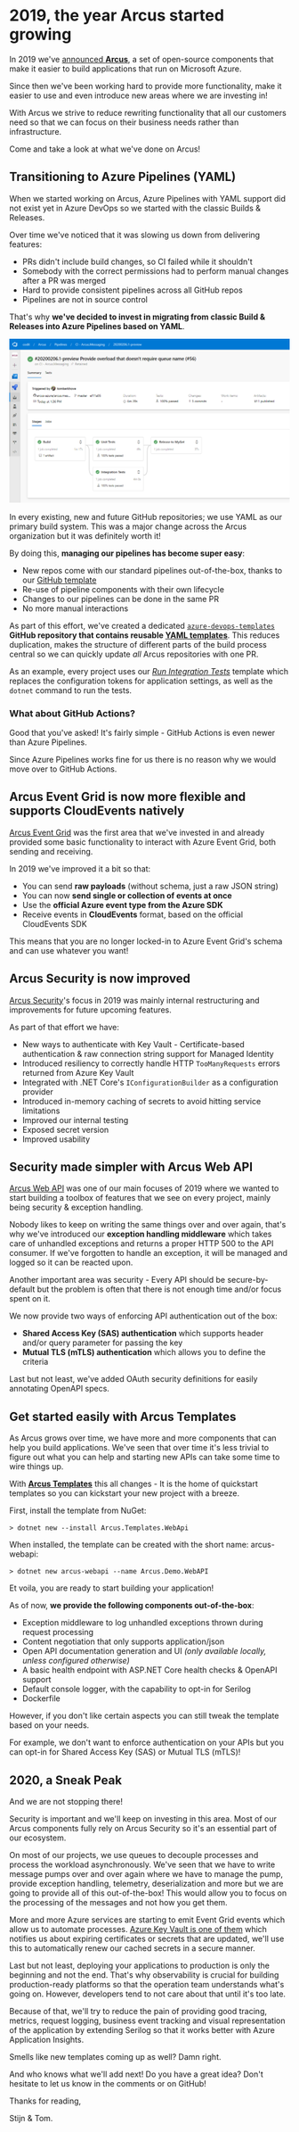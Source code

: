 # 2019, the year Arcus started growing

In 2019 we've [announced **Arcus**](https://www.codit.eu/blog/announcing-arcus/), a set of open-source components that make it easier to build applications that run on Microsoft Azure.

Since then we've been working hard to provide more functionality, make it easier to use and even introduce new areas where we are investing in!

With Arcus we strive to reduce rewriting functionality that all our customers need so that we can focus on their business needs rather than infrastructure.

Come and take a look at what we've done on Arcus!

## Transitioning to Azure Pipelines (YAML)

When we started working on Arcus, Azure Pipelines with YAML support did not exist yet in Azure DevOps so we started with the classic Builds & Releases.

Over time we've noticed that it was slowing us down from delivering features:

- PRs didn't include build changes, so CI failed while it shouldn't
- Somebody with the correct permissions had to perform manual changes after a PR was merged
- Hard to provide consistent pipelines across all GitHub repos
- Pipelines are not in source control

That's why **we've decided to invest in migrating from classic Build & Releases into Azure Pipelines based on YAML**.

![Azure Pipelines](./media/azure-pipelines.png)

In every existing, new and future GitHub repositories; we use YAML as our primary build system. This was a major change across the Arcus organization but it was definitely worth it!

By doing this, **managing our pipelines has become super easy**:

- New repos come with our standard pipelines out-of-the-box, thanks to our [GitHub template](https://github.com/arcus-azure/arcus.github.template)
- Re-use of pipeline components with their own lifecycle
- Changes to our pipelines can be done in the same PR
- No more manual interactions


As part of this effort, we've created a dedicated [`azure-devops-templates`](https://github.com/arcus-azure/azure-devops-templates) **GitHub repository that contains reusable [YAML templates](https://docs.microsoft.com/en-us/azure/devops/pipelines/process/templates?view=azure-devops)**. This reduces duplication, makes the structure of different parts of the build process central so we can quickly update _all_ Arcus repositories with one PR.

As an example, every project uses our [*Run Integration Tests*](https://github.com/arcus-azure/azure-devops-templates/blob/master/test/run-integration-tests.yml) template which replaces the configuration tokens for application settings, as well as the `dotnet` command to run the tests.

### What about GitHub Actions?

Good that you've asked! It's fairly simple - GitHub Actions is even newer than Azure Pipelines.

Since Azure Pipelines works fine for us there is no reason why we would move over to GitHub Actions.

## Arcus Event Grid is now more flexible and supports CloudEvents natively

[Arcus Event Grid](https://github.com/arcus-azure/arcus.eventgrid) was the first area that we've invested in and already provided some basic functionality to interact with Azure Event Grid, both sending and receiving.

In 2019 we've improved it a bit so that:

- You can send **raw payloads** (without schema, just a raw JSON string)
- You can now **send single or collection of events at once**
- Use the **official Azure event type from the Azure SDK**
- Receive events in **CloudEvents** format, based on the official CloudEvents SDK

This means that you are no longer locked-in to Azure Event Grid's schema and can use whatever you want!

## Arcus Security is now improved

[Arcus Security](https://github.com/arcus-azure/arcus.security)'s focus in 2019 was mainly internal restructuring and improvements for future upcoming features.

As part of that effort we have:

- New ways to authenticate with Key Vault - Certificate-based authentication & raw connection string support for Managed Identity
- Introduced resiliency to correctly handle HTTP `TooManyRequests` errors returned from Azure Key Vault
- Integrated with .NET Core's `IConfigurationBuilder` as a configuration provider
- Introduced in-memory caching of secrets to avoid hitting service limitations
- Improved our internal testing
- Exposed secret version
- Improved usability

## Security made simpler with Arcus Web API

[Arcus Web API](https://github.com/arcus-azure/arcus.webapi) was one of our main focuses of 2019 where we wanted to start building a toolbox of features that we see on every project, mainly being security & exception handling.

Nobody likes to keep on writing the same things over and over again, that's why we've introduced our **exception handling middleware** which takes care of unhandled exceptions and returns a proper HTTP 500 to the API consumer. If we've forgotten to handle an exception, it will be managed and logged so it can be reacted upon.

Another important area was security - Every API should be secure-by-default but the problem is often that there is not enough time and/or focus spent on it.

We now provide two ways of enforcing API authentication out of the box:

- **Shared Access Key (SAS) authentication** which supports header and/or query parameter for passing the key
- **Mutual TLS (mTLS) authentication** which allows you to define the criteria

Last but not least, we've added OAuth security definitions for easily annotating OpenAPI specs.

## Get started easily with Arcus Templates

As Arcus grows over time, we have more and more components that can help you build applications. We've seen that over time it's less trivial to figure out what you can help and starting new APIs can take some time to wire things up.

With [**Arcus Templates**](https://github.com/arcus-azure/arcus.templates) this all changes - It is the home of quickstart templates so you can kickstart your new project with a breeze.

First, install the template from NuGet:

```shell
> dotnet new --install Arcus.Templates.WebApi
```

When installed, the template can be created with the short name: arcus-webapi:

```shell
> dotnet new arcus-webapi --name Arcus.Demo.WebAPI
```

Et voila, you are ready to start building your application!

As of now, **we provide the following components out-of-the-box**:

- Exception middleware to log unhandled exceptions thrown during request processing
- Content negotiation that only supports application/json
- Open API documentation generation and UI *(only available locally, unless configured otherwise)*
- A basic health endpoint with ASP.NET Core health checks & OpenAPI support
- Default console logger, with the capability to opt-in for Serilog
- Dockerfile

However, if you don't like certain aspects you can still tweak the template based on your needs.

For example, we don't want to enforce authentication on your APIs but you can opt-in for Shared Access Key (SAS) or Mutual TLS (mTLS)!

## 2020, a Sneak Peak

And we are not stopping there!

Security is important and we'll keep on investing in this area. Most of our Arcus components fully rely on Arcus Security so it's an essential part of our ecosystem.

On most of our projects, we use queues to decouple processes and process the workload asynchronously. We've seen that we have to write message pumps over and over again where we have to manage the pump, provide exception handling, telemetry, deserialization and more but we are going to provide all of this out-of-the-box! This would allow you to focus on the processing of the messages and not how you get them.

More and more Azure services are starting to emit Event Grid events which allow us to automate processes. [Azure Key Vault is one of them](https://docs.microsoft.com/en-us/azure/event-grid/event-schema-key-vault) which notifies us about expiring certificates or secrets that are updated, we'll use this to automatically renew our cached secrets in a secure manner.

Last but not least, deploying your applications to production is only the beginning and not the end. That's why observability is crucial for building production-ready platforms so that the operation team understands what's going on. However, developers tend to not care about that until it's too late.

Because of that, we'll try to reduce the pain of providing good tracing, metrics, request logging, business event tracking and visual representation of the application by extending Serilog so that it works better with Azure Application Insights.

Smells like new templates coming up as well? Damn right.

And who knows what we'll add next! Do you have a great idea? Don't hesitate to let us know in the comments or on GitHub!

Thanks for reading,

Stijn & Tom.
